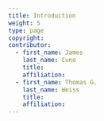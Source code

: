 ```yaml
---
title: Introduction
weight: 5
type: page
copyright: 
contributor:
  - first_name: James
    last_name: Cuno
    title:
    affiliation:
  - first_name: Thomas G.
    last_name: Weiss
    title:
    affiliation:
---
```

